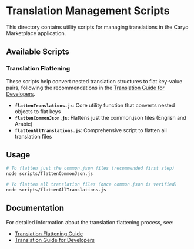 # Translation Management Scripts

This directory contains utility scripts for managing translations in the Caryo Marketplace application.

## Available Scripts

### Translation Flattening

These scripts help convert nested translation structures to flat key-value pairs, following the recommendations in the [Translation Guide for Developers](../../docs/translation_guide_for_developers.md).

- **`flattenTranslations.js`**: Core utility function that converts nested objects to flat keys
- **`flattenCommonJson.js`**: Flattens just the common.json files (English and Arabic)
- **`flattenAllTranslations.js`**: Comprehensive script to flatten all translation files

## Usage

```bash
# To flatten just the common.json files (recommended first step)
node scripts/flattenCommonJson.js

# To flatten all translation files (once common.json is verified)
node scripts/flattenAllTranslations.js
```

## Documentation

For detailed information about the translation flattening process, see:
- [Translation Flattening Guide](../docs/translation_flattening.md)
- [Translation Guide for Developers](../../docs/translation_guide_for_developers.md)
